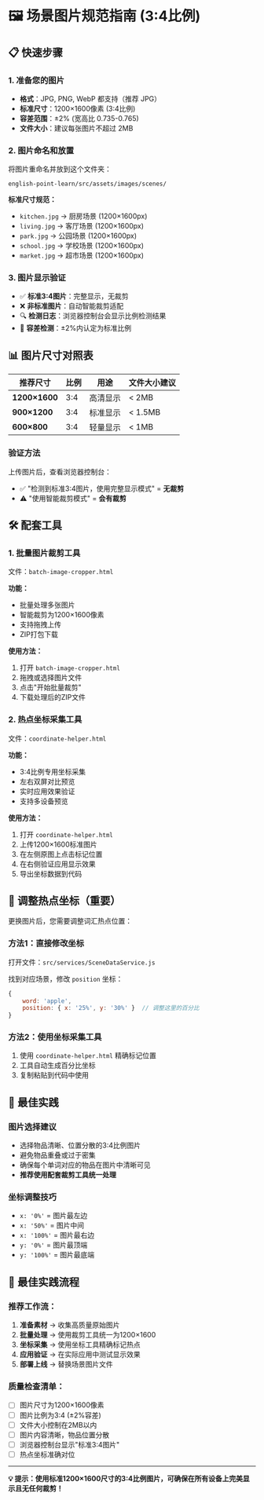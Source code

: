 # 🖼️ 场景图片规范指南 (3:4比例)

## 📋 **快速步骤**

### **1. 准备您的图片**
- **格式**：JPG, PNG, WebP 都支持（推荐 JPG）
- **标准尺寸**：1200×1600像素 (3:4比例)
- **容差范围**：±2% (宽高比 0.735-0.765)
- **文件大小**：建议每张图片不超过 2MB

### **2. 图片命名和放置**
将图片重命名并放到这个文件夹：
```
english-point-learn/src/assets/images/scenes/
```

**标准尺寸规范：**
- `kitchen.jpg` → 厨房场景 (1200×1600px)
- `living.jpg` → 客厅场景 (1200×1600px)
- `park.jpg` → 公园场景 (1200×1600px)
- `school.jpg` → 学校场景 (1200×1600px)
- `market.jpg` → 超市场景 (1200×1600px)

### **3. 图片显示验证**
- ✅ **标准3:4图片**：完整显示，无裁剪
- ❌ **非标准图片**：自动智能裁剪适配
- 🔍 **检测日志**：浏览器控制台会显示比例检测结果
- 📏 **容差检测**：±2%内认定为标准比例

## 📊 **图片尺寸对照表**

| 推荐尺寸 | 比例 | 用途 | 文件大小建议 |
|---------|------|------|-------------|
| **1200×1600** | 3:4 | 高清显示 | < 2MB |
| **900×1200** | 3:4 | 标准显示 | < 1.5MB |
| **600×800** | 3:4 | 轻量显示 | < 1MB |

### **验证方法**

上传图片后，查看浏览器控制台：
- ✅ "检测到标准3:4图片，使用完整显示模式" = **无裁剪**
- ⚠️ "使用智能裁剪模式" = **会有裁剪**

## 🛠️ **配套工具**

### **1. 批量图片裁剪工具**
文件：`batch-image-cropper.html`

**功能：**
- 批量处理多张图片
- 智能裁剪为1200×1600像素
- 支持拖拽上传
- ZIP打包下载

**使用方法：**
1. 打开 `batch-image-cropper.html`
2. 拖拽或选择图片文件
3. 点击"开始批量裁剪"
4. 下载处理后的ZIP文件

### **2. 热点坐标采集工具**
文件：`coordinate-helper.html`

**功能：**
- 3:4比例专用坐标采集
- 左右双屏对比预览
- 实时应用效果验证
- 支持多设备预览

**使用方法：**
1. 打开 `coordinate-helper.html`
2. 上传1200×1600标准图片
3. 在左侧原图上点击标记位置
4. 在右侧验证应用显示效果
5. 导出坐标数据到代码

## 📐 **调整热点坐标（重要）**

更换图片后，您需要调整词汇热点位置：

### **方法1：直接修改坐标**
打开文件：`src/services/SceneDataService.js`

找到对应场景，修改 `position` 坐标：
```javascript
{
    word: 'apple',
    position: { x: '25%', y: '30%' }  // 调整这里的百分比
}
```

### **方法2：使用坐标采集工具**
1. 使用 `coordinate-helper.html` 精确标记位置
2. 工具自动生成百分比坐标
3. 复制粘贴到代码中使用

## 🎯 **最佳实践**

### **图片选择建议**
- 选择物品清晰、位置分散的3:4比例图片
- 避免物品重叠或过于密集
- 确保每个单词对应的物品在图片中清晰可见
- **推荐使用配套裁剪工具统一处理**

### **坐标调整技巧**
- `x: '0%'` = 图片最左边
- `x: '50%'` = 图片中间
- `x: '100%'` = 图片最右边
- `y: '0%'` = 图片最顶端
- `y: '100%'` = 图片最底端

## 🚀 **最佳实践流程**

### **推荐工作流：**
1. **准备素材** → 收集高质量原始图片
2. **批量处理** → 使用裁剪工具统一为1200×1600
3. **坐标采集** → 使用坐标工具精确标记热点
4. **应用验证** → 在实际应用中测试显示效果
5. **部署上线** → 替换场景图片文件

### **质量检查清单：**
- [ ] 图片尺寸为1200×1600像素
- [ ] 图片比例为3:4 (±2%容差)
- [ ] 文件大小控制在2MB以内
- [ ] 图片内容清晰，物品位置分散
- [ ] 浏览器控制台显示"标准3:4图片"
- [ ] 热点坐标准确对位

---

**💡 提示：使用标准1200×1600尺寸的3:4比例图片，可确保在所有设备上完美显示且无任何裁剪！**